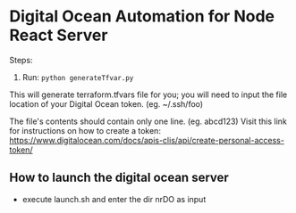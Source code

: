 # Digital Ocean Automation for Node React Server

Steps:

1. Run: `python generateTfvar.py`

 This will generate terraform.tfvars file for you; you will need to input
the file location of your Digital Ocean token. (eg. ~/.ssh/foo)

 The file's contents should contain only one line. (eg. abcd123)
Visit this link for instructions on how to create a token:
https://www.digitalocean.com/docs/apis-clis/api/create-personal-access-token/

How to launch the digital ocean server
----
* execute launch.sh and enter the dir nrDO as input
